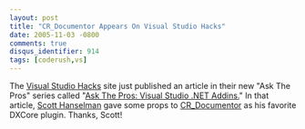 ```yaml
---
layout: post
title: "CR_Documentor Appears On Visual Studio Hacks"
date: 2005-11-03 -0800
comments: true
disqus_identifier: 914
tags: [coderush,vs]
---
```

The [Visual Studio Hacks](http://www.visualstudiohacks.com/) site just
published an article in their new "Ask The Pros" series called "[Ask The
Pros: Visual Studio .NET
Addins.](http://www.visualstudiohacks.com/atpAddins)" In that article,
[Scott Hanselman](http://www.hanselman.com/blog/) gave some props to
[CR_Documentor](/archive/2004/11/15/cr_documentor-the-documentor-plug-in-for-dxcore.aspx)
as his favorite DXCore plugin. Thanks, Scott!
